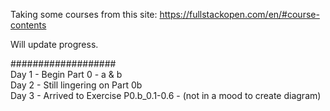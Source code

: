 Taking some courses from this site:  https://fullstackopen.com/en/#course-contents  

Will update progress.  

###################  
Day 1 - Begin Part 0 - a & b  
Day 2 - Still lingering on Part 0b  
Day 3 - Arrived to Exercise P0.b_0.1-0.6 - (not in a mood to create diagram) 


